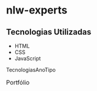 # nlw-experts

## Tecnologias Utilizadas

- HTML
- CSS
- JavaScript

<table> 
  <caption> 
    Portfólio 
  </caption>
  <tr>Tecnologias</tr>
  <tr>Ano</tr>
  <tr>Tipo</tr>
</table>
